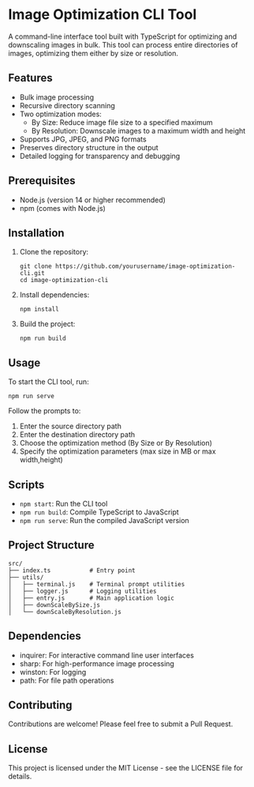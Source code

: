 # Image Optimization CLI Tool

A command-line interface tool built with TypeScript for optimizing and downscaling images in bulk. This tool can process entire directories of images, optimizing them either by size or resolution.

## Features

- Bulk image processing
- Recursive directory scanning
- Two optimization modes:
  - By Size: Reduce image file size to a specified maximum
  - By Resolution: Downscale images to a maximum width and height
- Supports JPG, JPEG, and PNG formats
- Preserves directory structure in the output
- Detailed logging for transparency and debugging

## Prerequisites

- Node.js (version 14 or higher recommended)
- npm (comes with Node.js)

## Installation

1. Clone the repository:
   ```
   git clone https://github.com/yourusername/image-optimization-cli.git
   cd image-optimization-cli
   ```

2. Install dependencies:
   ```
   npm install
   ```

3. Build the project:
   ```
   npm run build
   ```

## Usage

To start the CLI tool, run:

```
npm run serve
```

Follow the prompts to:
1. Enter the source directory path
2. Enter the destination directory path
3. Choose the optimization method (By Size or By Resolution)
4. Specify the optimization parameters (max size in MB or max width,height)

## Scripts

- `npm start`: Run the CLI tool
- `npm run build`: Compile TypeScript to JavaScript
- `npm run serve`: Run the compiled JavaScript version

## Project Structure

```
src/
├── index.ts           # Entry point
├── utils/
│   ├── terminal.js    # Terminal prompt utilities
│   ├── logger.js      # Logging utilities
│   ├── entry.js       # Main application logic
│   ├── downScaleBySize.js
│   └── downScaleByResolution.js
```

## Dependencies

- inquirer: For interactive command line user interfaces
- sharp: For high-performance image processing
- winston: For logging
- path: For file path operations

## Contributing

Contributions are welcome! Please feel free to submit a Pull Request.

## License

This project is licensed under the MIT License - see the LICENSE file for details.
